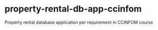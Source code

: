 # property-rental-db-app-ccinfom
Property rental database application per requirement in CCINFOM course
